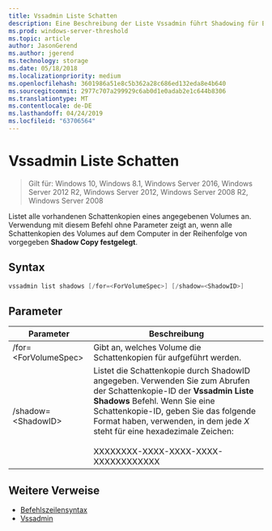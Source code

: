 ```yaml
---
title: Vssadmin Liste Schatten
description: Eine Beschreibung der Liste Vssadmin führt Shadowing für Befehl.
ms.prod: windows-server-threshold
ms.topic: article
author: JasonGerend
ms.author: jgerend
ms.technology: storage
ms.date: 05/18/2018
ms.localizationpriority: medium
ms.openlocfilehash: 3601986a51e8c5b362a28c686ed132eda8e4b640
ms.sourcegitcommit: 2977c707a299929c6ab0d1e0adab2e1c644b8306
ms.translationtype: MT
ms.contentlocale: de-DE
ms.lasthandoff: 04/24/2019
ms.locfileid: "63706564"
---
```

# <a name="vssadmin-list-shadows"></a>Vssadmin Liste Schatten

>Gilt für: Windows 10, Windows 8.1, Windows Server 2016, Windows Server 2012 R2, Windows Server 2012, Windows Server 2008 R2, Windows Server 2008

Listet alle vorhandenen Schattenkopien eines angegebenen Volumes an. Verwendung mit diesem Befehl ohne Parameter zeigt an, wenn alle Schattenkopien des Volumes auf dem Computer in der Reihenfolge von vorgegeben **Shadow Copy festgelegt**.

## <a name="syntax"></a>Syntax

```PowerShell
vssadmin list shadows [/for=<ForVolumeSpec>] [/shadow=<ShadowID>]
```

## <a name="parameters"></a>Parameter

|Parameter|Beschreibung|
|---|---|
|/for=\<ForVolumeSpec>|Gibt an, welches Volume die Schattenkopien für aufgeführt werden.|
|/shadow=\<ShadowID>|Listet die Schattenkopie durch ShadowID angegeben. Verwenden Sie zum Abrufen der Schattenkopie-ID der **Vssadmin Liste Shadows** Befehl. Wenn Sie eine Schattenkopie-ID, geben Sie das folgende Format haben, verwenden, in dem jede *X* steht für eine hexadezimale Zeichen:<br><br>XXXXXXXX-XXXX-XXXX-XXXX-XXXXXXXXXXXX|

## <a name="additional-references"></a>Weitere Verweise

* [Befehlszeilensyntax](https://docs.microsoft.com/previous-versions/windows/it-pro/windows-server-2012-r2-and-2012/cc771080(v%3dws.11))
* [Vssadmin](vssadmin.md)
